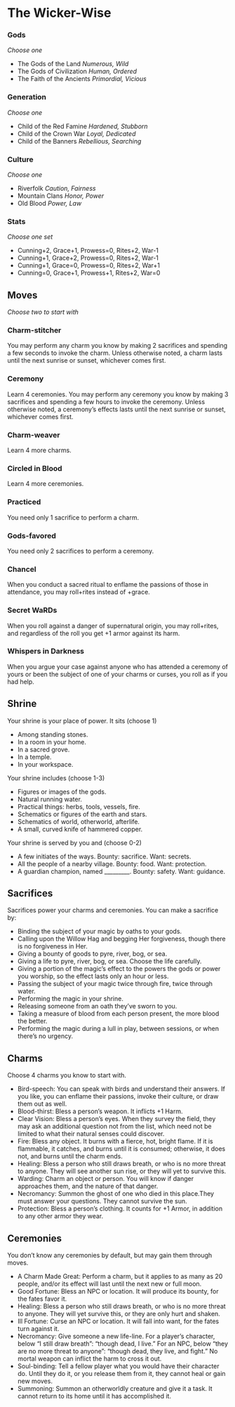 # The Wicker-Wise

### Gods
_Choose one_

- The Gods of the Land _Numerous, Wild_
- The Gods of Civilization _Human, Ordered_
- The Faith of the Ancients _Primordial, Vicious_

### Generation
_Choose one_

- Child of the Red Famine _Hardened, Stubborn_
- Child of the Crown War _Loyal, Dedicated_
- Child of the Banners _Rebellious, Searching_

### Culture
_Choose one_

- Riverfolk _Caution, Fairness_
- Mountain Clans _Honor, Power_
- Old Blood _Power, Law_

### Stats
_Choose one set_

- Cunning+2, Grace+1, Prowess=0, Rites+2, War-1
- Cunning+1, Grace+2, Prowess=0, Rites+2, War-1
- Cunning+1, Grace=0, Prowess=0, Rites+2, War+1
- Cunning=0, Grace+1, Prowess+1, Rites+2, War=0

## Moves
_Choose two to start with_

### Charm-stitcher
You may perform any charm you know by making 2 sacrifices and spending a few seconds to invoke the charm. Unless otherwise noted, a charm lasts until the next sunrise or sunset, whichever comes first.

### Ceremony
Learn 4 ceremonies. You may perform any ceremony you know by making 3 sacrifices and spending a few hours to invoke the ceremony. Unless otherwise noted, a ceremony’s effects lasts until the next sunrise or sunset, whichever comes first.

### Charm-weaver
Learn 4 more charms.

### Circled in Blood
Learn 4 more ceremonies.

### Practiced
You need only 1 sacrifice to perform a charm.

### Gods-favored
You need only 2 sacrifices to perform a ceremony.

### Chancel
When you conduct a sacred ritual to enflame the passions of those in attendance, you may roll+rites instead of +grace.

### Secret WaRDs
When you roll against a danger of supernatural origin, you may roll+rites, and regardless of the roll you get +1 armor against its harm.

### Whispers in Darkness
When you argue your case against anyone who has attended a ceremony of yours or been the subject of one of your charms or curses, you roll as if you had help.

## Shrine
Your shrine is your place of power. It sits (choose 1)
- Among standing stones.
- In a room in your home.
- In a sacred grove.
- In a temple.
- In your workspace.

Your shrine includes (choose 1-3)
- Figures or images of the gods.
- Natural running water.
- Practical things: herbs, tools, vessels, fire.
- Schematics or figures of the earth and stars.
- Schematics of world, otherworld, afterlife.
- A small, curved knife of hammered copper.

Your shrine is served by you and (choose 0-2)
- A few initiates of the ways. Bounty: sacrifice. Want: secrets.
- All the people of a nearby village. Bounty: food. Want: protection.
- A guardian champion, named _________. Bounty: safety. Want: guidance.

## Sacrifices
Sacrifices power your charms and ceremonies. You can make a sacrifice by:
- Binding the subject of your magic by oaths to your gods.
- Calling upon the Willow Hag and begging Her forgiveness, though there is no forgiveness in Her.
- Giving a bounty of goods to pyre, river, bog, or sea.
- Giving a life to pyre, river, bog, or sea. Choose the life carefully.
- Giving a portion of the magic’s effect to the powers the gods or power you worship, so the effect lasts only an hour or less.
- Passing the subject of your magic twice through fire, twice through water.
- Performing the magic in your shrine.
- Releasing someone from an oath they’ve sworn to you.
- Taking a measure of blood from each person present, the more blood the better.
- Performing the magic during a lull in play, between sessions, or when there’s no urgency.

## Charms
Choose 4 charms you know to start with.
- Bird-speech: You can speak with birds and understand their answers. If you like, you can enflame their passions, invoke their culture, or draw them out as well.
- Blood-thirst: Bless a person’s weapon. It inflicts +1 Harm.
- Clear Vision: Bless a person’s eyes. When they survey the field, they may ask an additional question not from the list, which need not be limited to what their natural senses could discover.
- Fire: Bless any object. It burns with a fierce, hot, bright flame. If it is flammable, it catches, and burns until it is consumed; otherwise, it does not, and burns until the charm ends.
- Healing: Bless a person who still draws breath, or who is no more threat to anyone. They will see another sun rise, or they will yet to survive this.
- Warding: Charm an object or person. You will know if danger approaches them, and the nature of that danger.
- Necromancy: Summon the ghost of one who died in this place.They must answer your questions. They cannot survive the sun.
- Protection: Bless a person’s clothing. It counts for +1 Armor, in addition to any other armor they wear.

## Ceremonies
You don’t know any ceremonies by default, but may gain them through moves.
- A Charm Made Great: Perform a charm, but it applies to as many as 20 people, and/or its effect will last until the next new or full moon.
- Good Fortune: Bless an NPC or location. It will produce its bounty, for the fates favor it.
- Healing: Bless a person who still draws breath, or who is no more threat to anyone. They will yet survive this, or they are only hurt and shaken.
- Ill Fortune: Curse an NPC or location. It will fall into want, for the fates turn against it.
- Necromancy: Give someone a new life-line. For a player’s character, below “I still draw breath”: “though dead, I live.” For an NPC, below “they are no more threat to anyone”: “though dead, they live, and fight.” No mortal weapon can inflict the harm to cross it out.
- Soul-binding: Tell a fellow player what you would have their character do. Until they do it, or you release them from it, they cannot heal or gain new moves.
- Summoning: Summon an otherworldly creature and give it a task. It cannot return to its home until it has accomplished it.